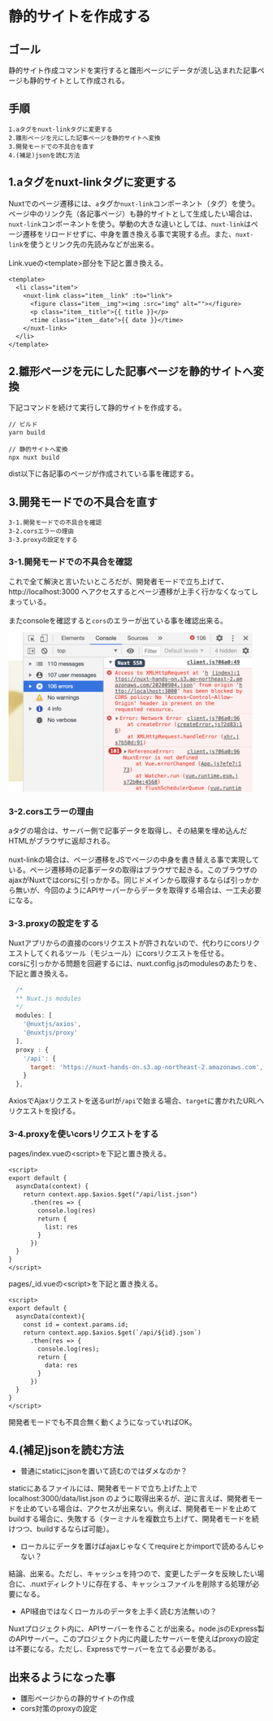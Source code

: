 # 静的サイトを作成する

## ゴール

静的サイト作成コマンドを実行すると雛形ページにデータが流し込まれた記事ページも静的サイトとして作成される。

## 手順

```
1.aタグをnuxt-linkタグに変更する
2.雛形ページを元にした記事ページを静的サイトへ変換
3.開発モードでの不具合を直す
4.(補足)jsonを読む方法
```

## 1.aタグをnuxt-linkタグに変更する

Nuxtでのページ遷移には、`a`タグか`nuxt-link`コンポーネント（タグ）を使う。ページ中のリンク先（各記事ページ）も静的サイトとして生成したい場合は、`nuxt-link`コンポーネントを使う。挙動の大きな違いとしては、`nuxt-link`はページ遷移をリロードせずに、中身を置き換える事で実現する点。また、`nuxt-link`を使うとリンク先の先読みなどが出来る。<br>
<br>
Link.vueの\<template\>部分を下記と置き換える。

```vue
<template>
  <li class="item">
    <nuxt-link class="item__link" :to="link">
      <figure class="item__img"><img :src="img" alt=""></figure>
      <p class="item__title">{{ title }}</p>
      <time class="item__date">{{ date }}</time>
    </nuxt-link>
  </li>
</template>
```

## 2.雛形ページを元にした記事ページを静的サイトへ変換

下記コマンドを続けて実行して静的サイトを作成する。

```
// ビルド
yarn build

// 静的サイトへ変換
npx nuxt build
```

dist以下に各記事のページが作成されている事を確認する。


## 3.開発モードでの不具合を直す

```
3-1.開発モードでの不具合を確認
3-2.corsエラーの理由
3-3.proxyの設定をする
```

### 3-1.開発モードでの不具合を確認

これで全て解決と言いたいところだが、開発者モードで立ち上げて、
http://localhost:3000
へアクセスするとページ遷移が上手く行かなくなってしまっている。<br>
<br>
またconsoleを確認すると`cors`のエラーが出ている事を確認出来る。

<img src="./image/6-3-1.png" width="480">

### 3-2.corsエラーの理由

aタグの場合は、サーバー側で記事データを取得し、その結果を埋め込んだHTMLがブラウザに返却される。<br>
<br>
nuxt-linkの場合は、ページ遷移をJSでページの中身を書き替える事で実現している。ページ遷移時の記事データの取得はブラウザで起きる。このブラウザのajaxがNuxtではcorsに引っかかる。同じドメインから取得するならば引っかから無いが、今回のようにAPIサーバーからデータを取得する場合は、一工夫必要になる。

### 3-3.proxyの設定をする

Nuxtアプリからの直接のcorsリクエストが許されないので、代わりにcorsリクエストしてくれるツール（モジュール）にcorsリクエストを任せる。<br>
corsに引っかかる問題を回避するには、nuxt.config.jsのmodulesのあたりを、下記と置き換える。

```js
  /*
  ** Nuxt.js modules
  */
  modules: [
    '@nuxtjs/axios',
    '@nuxtjs/proxy'
  ],
  proxy : {
    '/api': {
      target: 'https://nuxt-hands-on.s3.ap-northeast-2.amazonaws.com',
    }
  },
```

AxiosでAjaxリクエストを送るurlが`/api`で始まる場合、`target`に書かれたURLへリクエストを投げる。

### 3-4.proxyを使いcorsリクエストをする

pages/index.vueの\<script\>を下記と置き換える。

```vue
<script>
export default {
  asyncData(context) {
    return context.app.$axios.$get("/api/list.json")
      .then(res => {
        console.log(res)
        return {
          list: res
        }
      })
  }
}
</script>
```

pages/\_id.vueの\<script\>を下記と置き換える。

```vue
<script>
export default {
  asyncData(context){
    const id = context.params.id;
    return context.app.$axios.$get(`/api/${id}.json`)
      .then(res => {
        console.log(res);
        return {
          data: res
        }
      })
  }
}
</script>
```

開発者モードでも不具合無く動くようになっていればOK。

## 4.(補足)jsonを読む方法

- 普通にstaticにjsonを置いて読むのではダメなのか？

staticにあるファイルには、開発者モードで立ち上げた上で
localhost:3000/data/list.json
のように取得出来るが、逆に言えば、開発者モードを止めている場合は、アクセスが出来ない。例えば、開発者モードを止めてbuildする場合に、失敗する（ターミナルを複数立ち上げて、開発者モードを続けつつ、buildするならば可能）。


- ローカルにデータを置けばajaxじゃなくてrequireとかimportで読めるんじゃない？

結論、出来る。ただし、キャッシュを持つので、変更したデータを反映したい場合に、.nuxtディレクトリに存在する、キャッシュファイルを削除する処理が必要になる。

- API経由ではなくローカルのデータを上手く読む方法無いの？

Nuxtプロジェクト内に、APIサーバーを作ることが出来る。node.jsのExpress製のAPIサーバー。このプロジェクト内に内蔵したサーバーを使えばproxyの設定は不要になる。ただし、Expressでサーバーを立てる必要がある。

## 出来るようになった事

- 雛形ページからの静的サイトの作成
- cors対策のproxyの設定
